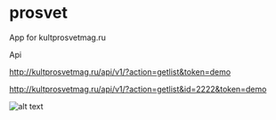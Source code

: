 # prosvet
App for kultprosvetmag.ru

Api 

http://kultprosvetmag.ru/api/v1/?action=getlist&token=demo

http://kultprosvetmag.ru/api/v1/?action=getlist&id=2222&token=demo


![alt text](http://kultprosvetmag.ru/bitrix/templates/adeve/images/prosvet-logo.png)

